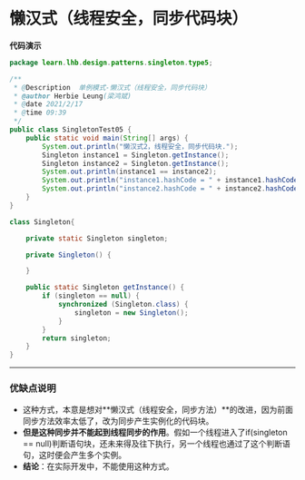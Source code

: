 # 懒汉式（线程安全，同步代码块）

**代码演示**

```java
package learn.lhb.design.patterns.singleton.type5;

/**
 * @Description  单例模式-懒汉式（线程安全，同步代码块）
 * @author Herbie Leung(梁鸿斌)
 * @date 2021/2/17
 * @time 09:39
 */
public class SingletonTest05 {
    public static void main(String[] args) {
        System.out.println("懒汉式2，线程安全，同步代码块.");
        Singleton instance1 = Singleton.getInstance();
        Singleton instance2 = Singleton.getInstance();
        System.out.println(instance1 == instance2);
        System.out.println("instance1.hashCode = " + instance1.hashCode());
        System.out.println("instance2.hashCode = " + instance2.hashCode());
    }
}

class Singleton{

    private static Singleton singleton;

    private Singleton() {

    }

    public static Singleton getInstance() {
        if (singleton == null) {
            synchronized (Singleton.class) {
                singleton = new Singleton();
            }
        }
        return singleton;
    }
}

```



---



### 优缺点说明

- 这种方式，本意是想对**懒汉式（线程安全，同步方法）**的改进，因为前面同步方法效率太低了，改为同步产生实例化的代码块。
- **但是这种同步并不能起到线程同步的作用**。假如一个线程进入了if(singleton == null)判断语句块，还未来得及往下执行，另一个线程也通过了这个判断语句，这时便会产生多个实例。
- **结论**：在实际开发中，不能使用这种方式。